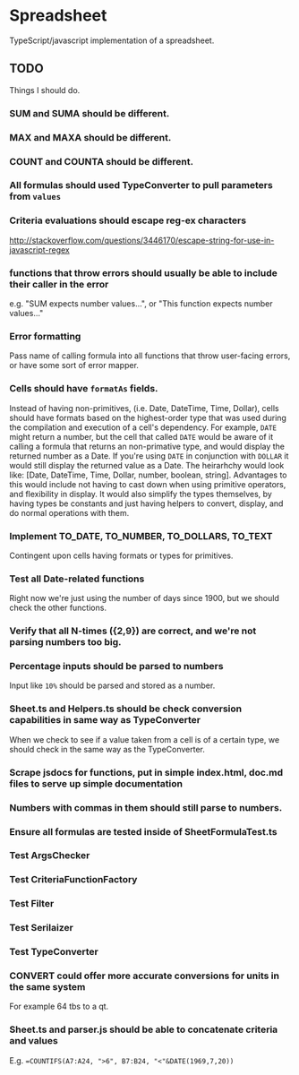 # Spreadsheet
TypeScript/javascript implementation of a spreadsheet.

## TODO
Things I should do.


### SUM and SUMA should be different.


### MAX and MAXA should be different.


### COUNT and COUNTA should be different.


### All formulas should used TypeConverter to pull parameters from `values`


### Criteria evaluations should escape reg-ex characters
http://stackoverflow.com/questions/3446170/escape-string-for-use-in-javascript-regex


### functions that throw errors should usually be able to include their caller in the error
e.g. "SUM expects number values...", or "This function expects number values..."


### Error formatting
Pass name of calling formula into all functions that throw user-facing errors, or have some sort of error mapper.


### Cells should have `formatAs` fields.
Instead of having non-primitives, (i.e. Date, DateTime, Time, Dollar), cells should have formats based on the
highest-order type that was used during the compilation and execution of a cell's dependency. For example, `DATE` might
return a number, but the cell that called `DATE` would be aware of it calling a formula that returns an non-primative
type, and would display the returned number as a Date. If you're using `DATE` in conjunction with `DOLLAR` it would
still display the returned value as a Date. The heirarhchy would look like: [Date, DateTime, Time, Dollar, number,
boolean, string]. Advantages to this would include not having to cast down when using primitive operators,
and flexibility in display. It would also simplify the types themselves, by having types be constants and just having
helpers to convert, display, and do normal operations with them.


### Implement TO_DATE, TO_NUMBER, TO_DOLLARS, TO_TEXT
Contingent upon cells having formats or types for primitives.


### Test all Date-related functions
Right now we're just using the number of days since 1900, but we should check the other functions.


### Verify that all N-times ({2,9}) are correct, and we're not parsing numbers too big.


### Percentage inputs should be parsed to numbers
Input like `10%` should be parsed and stored as a number.


### Sheet.ts and Helpers.ts should be check conversion capabilities in same way as TypeConverter
When we check to see if a value taken from a cell is of a certain type, we should check in the same way as the
TypeConverter.


### Scrape jsdocs for functions, put in simple index.html, doc.md files to serve up simple documentation


### Numbers with commas in them should still parse to numbers.


### Ensure all formulas are tested inside of SheetFormulaTest.ts


### Test ArgsChecker


### Test CriteriaFunctionFactory


### Test Filter


### Test Serilaizer


### Test TypeConverter


### CONVERT could offer more accurate conversions for units in the same system
For example 64 tbs to a qt.


### Sheet.ts and parser.js should be able to concatenate criteria and values
E.g. `=COUNTIFS(A7:A24, ">6", B7:B24, "<"&DATE(1969,7,20))`